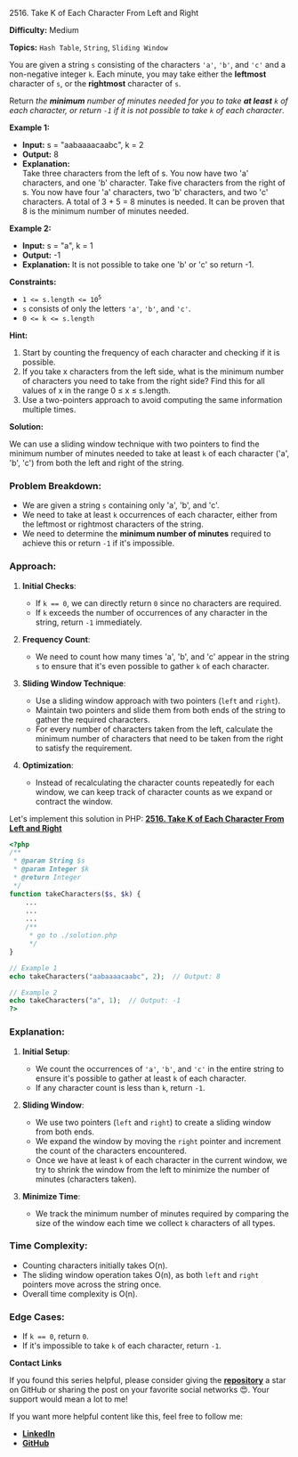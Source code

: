 2516\. Take K of Each Character From Left and Right

**Difficulty:** Medium

**Topics:** `Hash Table`, `String`, `Sliding Window`

You are given a string `s` consisting of the characters `'a'`, `'b'`, and `'c'` and a non-negative integer `k`. Each minute, you may take either the **leftmost** character of `s`, or the **rightmost** character of `s`.

Return _the **minimum** number of minutes needed for you to take **at least** `k` of each character, or return `-1` if it is not possible to take `k` of each character_.

**Example 1:**

- **Input:** s = "aabaaaacaabc", k = 2
- **Output:** 8
- **Explanation:**  
  Take three characters from the left of s. You now have two 'a' characters, and one 'b' character.
  Take five characters from the right of s. You now have four 'a' characters, two 'b' characters, and two 'c' characters.
  A total of 3 + 5 = 8 minutes is needed.
  It can be proven that 8 is the minimum number of minutes needed.

**Example 2:**

- **Input:** s = "a", k = 1
- **Output:** -1
- **Explanation:** It is not possible to take one 'b' or 'c' so return -1.

**Constraints:**

- <code>1 <= s.length <= 10<sup>5</sup></code>
- `s` consists of only the letters `'a'`, `'b'`, and `'c'`.
- `0 <= k <= s.length`


**Hint:**
1. Start by counting the frequency of each character and checking if it is possible.
2. If you take x characters from the left side, what is the minimum number of characters you need to take from the right side? Find this for all values of x in the range 0 ≤ x ≤ s.length.
3. Use a two-pointers approach to avoid computing the same information multiple times.



**Solution:**

We can use a sliding window technique with two pointers to find the minimum number of minutes needed to take at least `k` of each character ('a', 'b', 'c') from both the left and right of the string.

### Problem Breakdown:
- We are given a string `s` containing only 'a', 'b', and 'c'.
- We need to take at least `k` occurrences of each character, either from the leftmost or rightmost characters of the string.
- We need to determine the **minimum number of minutes** required to achieve this or return `-1` if it's impossible.

### Approach:

1. **Initial Checks**:
   - If `k == 0`, we can directly return `0` since no characters are required.
   - If `k` exceeds the number of occurrences of any character in the string, return `-1` immediately.

2. **Frequency Count**:
   - We need to count how many times 'a', 'b', and 'c' appear in the string `s` to ensure that it's even possible to gather `k` of each character.

3. **Sliding Window Technique**:
   - Use a sliding window approach with two pointers (`left` and `right`).
   - Maintain two pointers and slide them from both ends of the string to gather the required characters.
   - For every number of characters taken from the left, calculate the minimum number of characters that need to be taken from the right to satisfy the requirement.

4. **Optimization**:
   - Instead of recalculating the character counts repeatedly for each window, we can keep track of character counts as we expand or contract the window.

Let's implement this solution in PHP: **[2516. Take K of Each Character From Left and Right](https://github.com/mah-shamim/leet-code-in-php/tree/main/algorithms/002516-take-k-of-each-character-from-left-and-right/solution.php)**

```php
<?php
/**
 * @param String $s
 * @param Integer $k
 * @return Integer
 */
function takeCharacters($s, $k) {
    ...
    ...
    ...
    /**
     * go to ./solution.php
     */
}

// Example 1
echo takeCharacters("aabaaaacaabc", 2);  // Output: 8

// Example 2
echo takeCharacters("a", 1);  // Output: -1
?>
```

### Explanation:

1. **Initial Setup**:
   - We count the occurrences of `'a'`, `'b'`, and `'c'` in the entire string to ensure it's possible to gather at least `k` of each character.
   - If any character count is less than `k`, return `-1`.

2. **Sliding Window**:
   - We use two pointers (`left` and `right`) to create a sliding window from both ends.
   - We expand the window by moving the `right` pointer and increment the count of the characters encountered.
   - Once we have at least `k` of each character in the current window, we try to shrink the window from the left to minimize the number of minutes (characters taken).

3. **Minimize Time**:
   - We track the minimum number of minutes required by comparing the size of the window each time we collect `k` characters of all types.

### Time Complexity:
- Counting characters initially takes O(n).
- The sliding window operation takes O(n), as both `left` and `right` pointers move across the string once.
- Overall time complexity is O(n).

### Edge Cases:
- If `k == 0`, return `0`.
- If it's impossible to take `k` of each character, return `-1`.

**Contact Links**

If you found this series helpful, please consider giving the **[repository](https://github.com/mah-shamim/leet-code-in-php)** a star on GitHub or sharing the post on your favorite social networks 😍. Your support would mean a lot to me!

If you want more helpful content like this, feel free to follow me:

- **[LinkedIn](https://www.linkedin.com/in/arifulhaque/)**
- **[GitHub](https://github.com/mah-shamim)**
